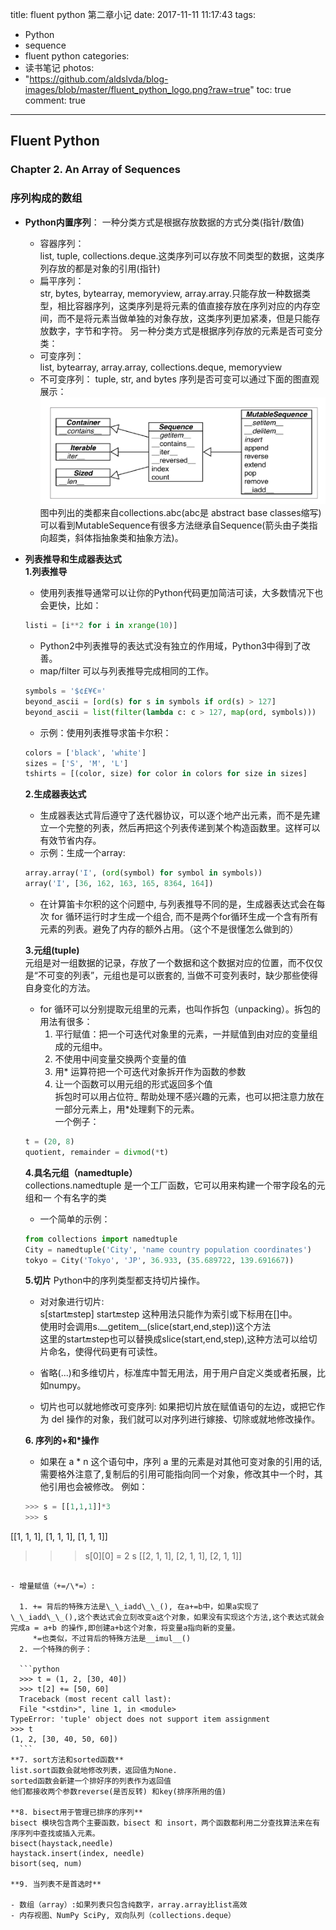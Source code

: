 title: fluent python 第二章小记
date: 2017-11-11 11:17:43
tags:
- Python
- sequence
- fluent python
categories:
- 读书笔记
photos:	 
- "https://github.com/aldslvda/blog-images/blob/master/fluent_python_logo.png?raw=true"
toc: true
comment: true
---

## Fluent Python ##
### Chapter 2. An Array of Sequences ###
### 序列构成的数组 ###

* **Python内置序列**：
	一种分类方式是根据存放数据的方式分类(指针/数值)
	- 容器序列：  
		list, tuple, collections.deque.这类序列可以存放不同类型的数据，这类序列存放的都是对象的引用(指针)
	- 扁平序列：  
		str, bytes, bytearray, memoryview, array.array.只能存放一种数据类型，相比容器序列，这类序列是将元素的值直接存放在序列对应的内存空间，而不是将元素当做单独的对象存放，这类序列更加紧凑，但是只能存放数字，字节和字符。
	另一种分类方式是根据序列存放的元素是否可变分类：
	- 可变序列：  
		list, bytearray, array.array, collections.deque, memoryview
	- 不可变序列：
		tuple, str, and bytes
	序列是否可变可以通过下面的图直观展示：
	![Figure-2-1](https://raw.githubusercontent.com/aldslvda/fluent-python/master/2.An%20Array%20of%20Sequences/figure_2.1.png)
	图中列出的类都来自collections.abc(abc是 abstract base classes缩写)
	可以看到MutableSequence有很多方法继承自Sequence(箭头由子类指向超类，斜体指抽象类和抽象方法)。
	
* **列表推导和生成器表达式**  
	**1.列表推导**    
	
	- 使用列表推导通常可以让你的Python代码更加简洁可读，大多数情况下也会更快，比如：   
	
	```python   
	listi = [i**2 for i in xrange(10)]
	```
	
	- Python2中列表推导的表达式没有独立的作用域，Python3中得到了改善。
	- map/filter 可以与列表推导完成相同的工作。  
	
	```python
	symbols = '$¢£¥€¤'
	beyond_ascii = [ord(s) for s in symbols if ord(s) > 127]
	beyond_ascii = list(filter(lambda c: c > 127, map(ord, symbols)))	
	```  
	- 示例：使用列表推导求笛卡尔积：   
	
	```python
	colors = ['black', 'white']
	sizes = ['S', 'M', 'L']
	tshirts = [(color, size) for color in colors for size in sizes]	
	```
	**2.生成器表达式** 
	
	- 生成器表达式背后遵守了迭代器协议，可以逐个地产出元素，而不是先建立一个完整的列表，然后再把这个列表传递到某个构造函数里。这样可以有效节省内存。
	- 示例：生成一个array:
	
	```python
	array.array('I', (ord(symbol) for symbol in symbols))
  	array('I', [36, 162, 163, 165, 8364, 164]) 
	
	```
  	- 在计算笛卡尔积的这个问题中, 与列表推导不同的是，生成器表达式会在每次 for 循环运行时才生成一个组合, 而不是两个for循环生成一个含有所有元素的列表。避免了内存的额外占用。（这个不是很懂怎么做到的）
  	
  	**3.元组(tuple)**    
  	元组是对一组数据的记录，存放了一个数据和这个数据对应的位置，而不仅仅是“不可变的列表”，元组也是可以嵌套的, 当做不可变列表时，缺少那些使得自身变化的方法。   
  	
  	- for 循环可以分别提取元组里的元素，也叫作拆包（unpacking）。拆包的用法有很多：   
  	   1. 平行赋值：把一个可迭代对象里的元素，一并赋值到由对应的变量组成的元组中。     
  	   2. 不使用中间变量交换两个变量的值
  	   3. 用* 运算符把一个可迭代对象拆开作为函数的参数
  	   4. 让一个函数可以用元组的形式返回多个值   
  	拆包时可以用占位符_ 帮助处理不感兴趣的元素，也可以把注意力放在一部分元素上，用*处理剩下的元素。   
  	一个例子：
  	  
  	```python
  	t = (20, 8)
  	quotient, remainder = divmod(*t)
  	
  	```	
  **4.具名元组（namedtuple）**   
  collections.namedtuple 是一个工厂函数，它可以用来构建一个带字段名的元组和一
个有名字的类  	
  
  - 一个简单的示例：   
  
  ```python
  from collections import namedtuple
  City = namedtuple('City', 'name country population coordinates')
  tokyo = City('Tokyo', 'JP', 36.933, (35.689722, 139.691667))
  
  ```
  
  **5.切片**
  Python中的序列类型都支持切片操作。   
  
  - 对对象进行切片:   
    s[start:end:step] start:end:step 这种用法只能作为索引或下标用在[]中。   
    使用时会调用s.\_\_getitem\_\_(slice(start,end,step))这个方法    
    这里的start:end:step也可以替换成slice(start,end,step),这种方法可以给切片命名，使得代码更有可读性。
    
  - 省略(...)和多维切片，标准库中暂无用法，用于用户自定义类或者拓展，比如numpy。
  - 切片也可以就地修改可变序列: 如果把切片放在赋值语句的左边，或把它作为 del 操作的对象，我们就可以对序列进行嫁接、切除或就地修改操作。
  
  **6. 序列的+和\*操作**   
  
  - 如果在 a * n 这个语句中，序列 a 里的元素是对其他可变对象的引用的话,需要格外注意了,复制后的引用可能指向同一个对象，修改其中一个时，其他引用也会被修改。
  例如：
  
  ```python
  >>> s = [[1,1,1]]*3
  >>> s
[[1, 1, 1], [1, 1, 1], [1, 1, 1]]
  >>> s[0][0] = 2
  >>> s
[[2, 1, 1], [2, 1, 1], [2, 1, 1]]
  ``` 
  
  - 增量赋值（+=/\*=）:
    
    1. += 背后的特殊方法是\_\_iadd\_\_(), 在a+=b中，如果a实现了\_\_iadd\_\_(),这个表达式会立刻改变a这个对象，如果没有实现这个方法,这个表达式就会完成a = a+b 的操作,即创建a+b这个对象，将变量a指向新的变量。   
       *=也类似，不过背后的特殊方法是__imul__()
    2. 一个特殊的例子：
    
    ```python
    >>> t = (1, 2, [30, 40])
    >>> t[2] += [50, 60]
    Traceback (most recent call last):
  	File "<stdin>", line 1, in <module>
TypeError: 'tuple' object does not support item assignment
>>> t
(1, 2, [30, 40, 50, 60])
    ```   
  **7. sort方法和sorted函数**   
  list.sort函数会就地修改列表，返回值为None.   
  sorted函数会新建一个排好序的列表作为返回值  
  他们都接收两个参数reverse(是否反转) 和key(排序所用的值)
  
  **8. bisect用于管理已排序的序列**   
  bisect 模块包含两个主要函数，bisect 和 insort，两个函数都利用二分查找算法来在有序序列中查找或插入元素。	
  bisect(haystack,needle)    
  haystack.insert(index, needle)   
  bisort(seq, num)
  
  **9. 当列表不是首选时**
  
  - 数组（array）:如果列表只包含纯数字，array.array比list高效
  - 内存视图、NumPy SciPy, 双向队列（collections.deque）